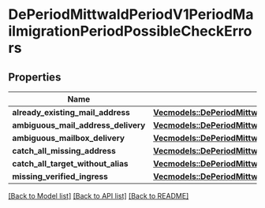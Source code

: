 # DePeriodMittwaldPeriodV1PeriodMailmigrationPeriodPossibleCheckErrors

## Properties

Name | Type | Description | Notes
------------ | ------------- | ------------- | -------------
**already_existing_mail_address** | [**Vec<models::DePeriodMittwaldPeriodV1PeriodMailmigrationPeriodCheckMigrationIsPossibleErrorAlreadyExistingMailAddress>**](de.mittwald.v1.mailmigration.CheckMigrationIsPossibleErrorAlreadyExistingMailAddress.md) |  | 
**ambiguous_mail_address_delivery** | [**Vec<models::DePeriodMittwaldPeriodV1PeriodMailmigrationPeriodCheckMigrationIsPossibleErrorAmbiguousMailAddressDelivery>**](de.mittwald.v1.mailmigration.CheckMigrationIsPossibleErrorAmbiguousMailAddressDelivery.md) |  | 
**ambiguous_mailbox_delivery** | [**Vec<models::DePeriodMittwaldPeriodV1PeriodMailmigrationPeriodCheckMigrationIsPossibleErrorAmbiguousMailboxDelivery>**](de.mittwald.v1.mailmigration.CheckMigrationIsPossibleErrorAmbiguousMailboxDelivery.md) |  | 
**catch_all_missing_address** | [**Vec<models::DePeriodMittwaldPeriodV1PeriodMailmigrationPeriodCheckMigrationIsPossibleErrorCatchAllMissingAddress>**](de.mittwald.v1.mailmigration.CheckMigrationIsPossibleErrorCatchAllMissingAddress.md) |  | 
**catch_all_target_without_alias** | [**Vec<models::DePeriodMittwaldPeriodV1PeriodMailmigrationPeriodCheckMigrationIsPossibleErrorCatchAllTargetWithoutAlias>**](de.mittwald.v1.mailmigration.CheckMigrationIsPossibleErrorCatchAllTargetWithoutAlias.md) |  | 
**missing_verified_ingress** | [**Vec<models::DePeriodMittwaldPeriodV1PeriodMailmigrationPeriodCheckMigrationIsPossibleErrorMissingVerifiedIngress>**](de.mittwald.v1.mailmigration.CheckMigrationIsPossibleErrorMissingVerifiedIngress.md) |  | 

[[Back to Model list]](../README.md#documentation-for-models) [[Back to API list]](../README.md#documentation-for-api-endpoints) [[Back to README]](../README.md)


